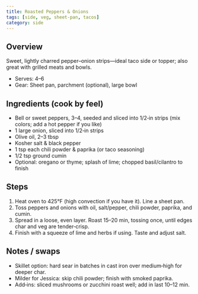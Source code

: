 ```yaml
---
title: Roasted Peppers & Onions
tags: [side, veg, sheet-pan, tacos]
category: side
---
```


## Overview
Sweet, lightly charred pepper–onion strips—ideal taco side or topper; also great with grilled meats and bowls.
- Serves: 4–6
- Gear: Sheet pan, parchment (optional), large bowl

## Ingredients (cook by feel)
- Bell or sweet peppers, 3–4, seeded and sliced into 1/2‑in strips (mix colors; add a hot pepper if you like)
- 1 large onion, sliced into 1/2‑in strips
- Olive oil, 2–3 tbsp
- Kosher salt & black pepper
- 1 tsp each chili powder & paprika (or taco seasoning)
- 1/2 tsp ground cumin
- Optional: oregano or thyme; splash of lime; chopped basil/cilantro to finish

## Steps
1. Heat oven to 425°F (high convection if you have it). Line a sheet pan.
2. Toss peppers and onions with oil, salt/pepper, chili powder, paprika, and cumin.
3. Spread in a loose, even layer. Roast 15–20 min, tossing once, until edges char and veg are tender‑crisp.
4. Finish with a squeeze of lime and herbs if using. Taste and adjust salt.

## Notes / swaps
- Skillet option: hard sear in batches in cast iron over medium‑high for deeper char.
- Milder for Jessica: skip chili powder; finish with smoked paprika.
- Add‑ins: sliced mushrooms or zucchini roast well; add in last 10–12 min.
